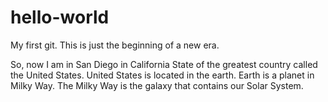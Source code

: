 # hello-world
My first git. This is just the beginning of a new era. 

So, now I am in San Diego in California State of the greatest country called the United States.
United States is located in the earth.
Earth is a planet in Milky Way.
The Milky Way is the galaxy that contains our Solar System. 
